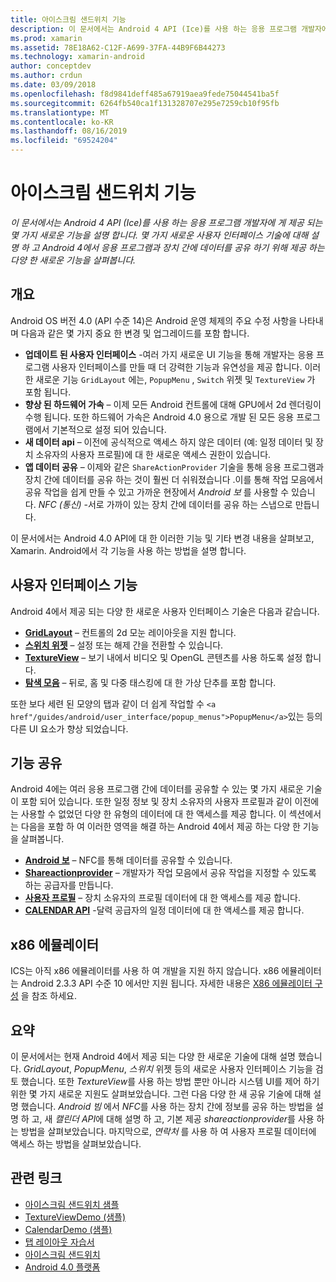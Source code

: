 ```yaml
---
title: 아이스크림 샌드위치 기능
description: 이 문서에서는 Android 4 API (Ice)를 사용 하는 응용 프로그램 개발자에 게 제공 되는 몇 가지 새로운 기능을 설명 합니다. 몇 가지 새로운 사용자 인터페이스 기술에 대해 설명 하 고 Android 4에서 응용 프로그램과 장치 간에 데이터를 공유 하기 위해 제공 하는 다양 한 새로운 기능을 살펴봅니다.
ms.prod: xamarin
ms.assetid: 78E18A62-C12F-A699-37FA-44B9F6B44273
ms.technology: xamarin-android
author: conceptdev
ms.author: crdun
ms.date: 03/09/2018
ms.openlocfilehash: f8d9841deff485a67919aea9fede75044541ba5f
ms.sourcegitcommit: 6264fb540ca1f131328707e295e7259cb10f95fb
ms.translationtype: MT
ms.contentlocale: ko-KR
ms.lasthandoff: 08/16/2019
ms.locfileid: "69524204"
---
```

# <a name="ice-cream-sandwich-features"></a>아이스크림 샌드위치 기능

_이 문서에서는 Android 4 API (Ice)를 사용 하는 응용 프로그램 개발자에 게 제공 되는 몇 가지 새로운 기능을 설명 합니다. 몇 가지 새로운 사용자 인터페이스 기술에 대해 설명 하 고 Android 4에서 응용 프로그램과 장치 간에 데이터를 공유 하기 위해 제공 하는 다양 한 새로운 기능을 살펴봅니다._

## <a name="overview"></a>개요

Android OS 버전 4.0 (API 수준 14)은 Android 운영 체제의 주요 수정 사항을 나타내며 다음과 같은 몇 가지 중요 한 변경 및 업그레이드를 포함 합니다.

- **업데이트 된 사용자 인터페이스** -여러 가지 새로운 UI 기능을 통해 개발자는 응용 프로그램 사용자 인터페이스를 만들 때 더 강력한 기능과 유연성을 제공 합니다. 이러한 새로운 기능 `GridLayout` 에는, `PopupMenu` , `Switch` 위젯 및 `TextureView` 가 포함 됩니다. 
- **향상 된 하드웨어 가속** – 이제 모든 Android 컨트롤에 대해 GPU에서 2d 렌더링이 수행 됩니다. 또한 하드웨어 가속은 Android 4.0 용으로 개발 된 모든 응용 프로그램에서 기본적으로 설정 되어 있습니다. 
- **새 데이터 api** – 이전에 공식적으로 액세스 하지 않은 데이터 (예: 일정 데이터 및 장치 소유자의 사용자 프로필)에 대 한 새로운 액세스 권한이 있습니다. 
- **앱 데이터 공유** – 이제와 같은 `ShareActionProvider` 기술을 통해 응용 프로그램과 장치 간에 데이터를 공유 하는 것이 훨씬 더 쉬워졌습니다 .이를 통해 작업 모음에서 공유 작업을 쉽게 만들 수 있고 가까운 현장에서 *Android 보* 를 사용할 수 있습니다.  *NFC (통신)* -서로 가까이 있는 장치 간에 데이터를 공유 하는 스냅으로 만듭니다. 


이 문서에서는 Android 4.0 API에 대 한 이러한 기능 및 기타 변경 내용을 살펴보고, Xamarin. Android에서 각 기능을 사용 하는 방법을 설명 합니다.

## <a name="user-interface-features"></a>사용자 인터페이스 기능

Android 4에서 제공 되는 다양 한 새로운 사용자 인터페이스 기술은 다음과 같습니다.

- **[GridLayout](~/android/user-interface/layouts/grid-layout.md)** – 컨트롤의 2d 모눈 레이아웃을 지원 합니다. 
- **[스위치 위젯](~/android/user-interface/controls/switch.md)** – 설정 또는 해제 간을 전환할 수 있습니다. 
- **[TextureView](~/android/user-interface/controls/texture-view.md)** – 보기 내에서 비디오 및 OpenGL 콘텐츠를 사용 하도록 설정 합니다. 
- **[탐색 모음](~/android/user-interface/controls/navigation-bar.md)** – 뒤로, 홈 및 다중 태스킹에 대 한 가상 단추를 포함 합니다. 


또한 보다 세련 된 모양의 탭과 같이 더 쉽게 작업할 수 `<a href"/guides/android/user_interface/popup_menus">PopupMenu</a>`있는 등의 다른 UI 요소가 향상 되었습니다.

## <a name="sharing-features"></a>기능 공유

Android 4에는 여러 응용 프로그램 간에 데이터를 공유할 수 있는 몇 가지 새로운 기술이 포함 되어 있습니다. 또한 일정 정보 및 장치 소유자의 사용자 프로필과 같이 이전에는 사용할 수 없었던 다양 한 유형의 데이터에 대 한 액세스를 제공 합니다. 이 섹션에서는 다음을 포함 하 여 이러한 영역을 해결 하는 Android 4에서 제공 하는 다양 한 기능을 살펴봅니다.

- **[Android 보](~/android/platform/android-beam.md)** – NFC를 통해 데이터를 공유할 수 있습니다.
- **[Shareactionprovider](~/android/user-interface/controls/action-bar.md)** – 개발자가 작업 모음에서 공유 작업을 지정할 수 있도록 하는 공급자를 만듭니다. 
- **[사용자 프로필](~/android/user-interface/user-profile.md)** – 장치 소유자의 프로필 데이터에 대 한 액세스를 제공 합니다. 
- **[CALENDAR API](~/android/user-interface/controls/calendar.md)** -달력 공급자의 일정 데이터에 대 한 액세스를 제공 합니다. 

## <a name="x86-emulators"></a>x86 에뮬레이터

ICS는 아직 x86 에뮬레이터를 사용 하 여 개발을 지원 하지 않습니다. x86 에뮬레이터는 Android 2.3.3 API 수준 10 에서만 지원 됩니다. 자세한 내용은 [X86 에뮬레이터 구성](~/android/get-started/installation/android-emulator/index.md) 을 참조 하세요.

## <a name="summary"></a>요약

이 문서에서는 현재 Android 4에서 제공 되는 다양 한 새로운 기술에 대해 설명 했습니다. *GridLayout*, *PopupMenu*, *스위치* 위젯 등의 새로운 사용자 인터페이스 기능을 검토 했습니다. 또한 *TextureView*를 사용 하는 방법 뿐만 아니라 시스템 UI를 제어 하기 위한 몇 가지 새로운 지원도 살펴보았습니다. 그런 다음 다양 한 새 공유 기술에 대해 설명 했습니다. *Android 빔* 에서 *NFC*를 사용 하는 장치 간에 정보를 공유 하는 방법을 설명 하 고, 새 *캘린더 API*에 대해 설명 하 고, 기본 제공 *shareactionprovider*를 사용 하는 방법을 살펴보았습니다.
마지막으로, *연락처* 를 사용 하 여 사용자 프로필 데이터에 액세스 하는 방법을 살펴보았습니다.



## <a name="related-links"></a>관련 링크

- [아이스크림 샌드위치 샘플](https://docs.microsoft.com/samples/xamarin/monodroid-samples/platformfeatures-ics-samples)
- [TextureViewDemo (샘플)](https://docs.microsoft.com/samples/xamarin/monodroid-samples/textureviewdemo)
- [CalendarDemo (샘플)](https://docs.microsoft.com/samples/xamarin/monodroid-samples/calendardemo)
- [탭 레이아웃 자습서](~/android/user-interface/layouts/tab-layout/index.md)
- [아이스크림 샌드위치](https://developer.android.com/about/versions/android-4.0-highlights.html)
- [Android 4.0 플랫폼](https://developer.android.com/about/versions/android-4.0.html)
